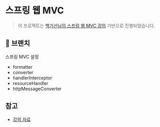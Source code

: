 # 스프링 웹 MVC

> 이 프로젝트는 [백기선님의 스프링 웹 MVC 강의](https://www.inflearn.com/course/%EC%9B%B9-mvc/dashboard) 기반으로 진행되었습니다.

## 🌴 브랜치

스프링 MVC 설정

- formatter
- converter
- handlerInterceptor
- resourceHandler
- httpMessageConverter

## 참고

- [강의 자료](https://docs.google.com/document/d/1n1NRQFowaYy3krfGRRXtAMHDf4KX1ypWPR5PJzAxiSk/edit)